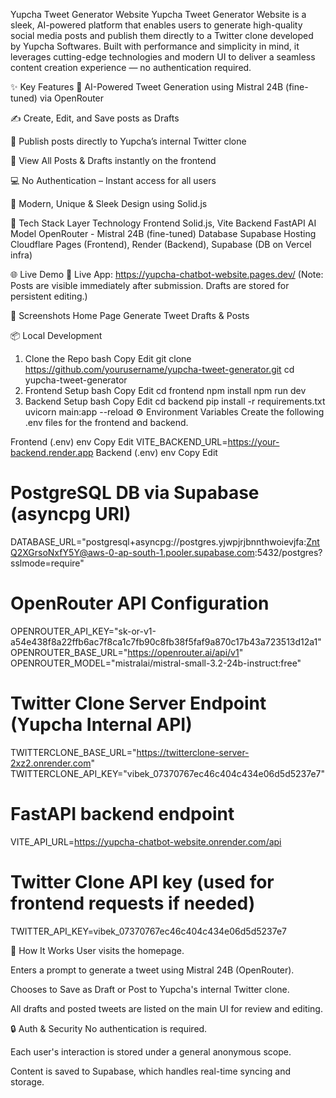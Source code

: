 Yupcha Tweet Generator Website
Yupcha Tweet Generator Website is a sleek, AI-powered platform that enables users to generate high-quality social media posts and publish them directly to a Twitter clone developed by Yupcha Softwares. Built with performance and simplicity in mind, it leverages cutting-edge technologies and modern UI to deliver a seamless content creation experience — no authentication required.

✨ Key Features
🔮 AI-Powered Tweet Generation using Mistral 24B (fine-tuned) via OpenRouter

✍️ Create, Edit, and Save posts as Drafts

📢 Publish posts directly to Yupcha’s internal Twitter clone

🔁 View All Posts & Drafts instantly on the frontend

💻 No Authentication – Instant access for all users

🎨 Modern, Unique & Sleek Design using Solid.js

🚀 Tech Stack
Layer	Technology
Frontend	Solid.js, Vite
Backend	FastAPI
AI Model	OpenRouter - Mistral 24B (fine-tuned)
Database	Supabase
Hosting	Cloudflare Pages (Frontend), Render (Backend), Supabase (DB on Vercel infra)

🌐 Live Demo
🔗 Live App: https://yupcha-chatbot-website.pages.dev/
(Note: Posts are visible immediately after submission. Drafts are stored for persistent editing.)

📸 Screenshots
Home Page	Generate Tweet	Drafts & Posts

📦 Local Development
1. Clone the Repo
bash
Copy
Edit
git clone https://github.com/yourusername/yupcha-tweet-generator.git
cd yupcha-tweet-generator
2. Frontend Setup
bash
Copy
Edit
cd frontend
npm install
npm run dev
3. Backend Setup
bash
Copy
Edit
cd backend
pip install -r requirements.txt
uvicorn main:app --reload
⚙️ Environment Variables
Create the following .env files for the frontend and backend.

Frontend (.env)
env
Copy
Edit
VITE_BACKEND_URL=https://your-backend.render.app
Backend (.env)
env
Copy
Edit
# PostgreSQL DB via Supabase (asyncpg URI)
DATABASE_URL="postgresql+asyncpg://postgres.yjwpjrjbnnthwoievjfa:ZntQ2XGrsoNxfY5Y@aws-0-ap-south-1.pooler.supabase.com:5432/postgres?sslmode=require"

# OpenRouter API Configuration
OPENROUTER_API_KEY="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"
OPENROUTER_BASE_URL="https://openrouter.ai/api/v1"
OPENROUTER_MODEL="mistralai/mistral-small-3.2-24b-instruct:free"

# Twitter Clone Server Endpoint (Yupcha Internal API)
TWITTERCLONE_BASE_URL="https://twitterclone-server-2xz2.onrender.com"
TWITTERCLONE_API_KEY="vibek_07370767ec46c404c434e06d5d5237e7"

# FastAPI backend endpoint
VITE_API_URL=https://yupcha-chatbot-website.onrender.com/api

# Twitter Clone API key (used for frontend requests if needed)
TWITTER_API_KEY=vibek_07370767ec46c404c434e06d5d5237e7


🧠 How It Works
User visits the homepage.

Enters a prompt to generate a tweet using Mistral 24B (OpenRouter).

Chooses to Save as Draft or Post to Yupcha's internal Twitter clone.

All drafts and posted tweets are listed on the main UI for review and editing.

🔒 Auth & Security
No authentication is required.

Each user's interaction is stored under a general anonymous scope.

Content is saved to Supabase, which handles real-time syncing and storage.